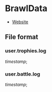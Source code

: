 # BrawlData

- [Website](https://server.wixonic.fr/brawldata)

## File format

> 

### user.trophies.log

_timestamp_;

### user.battle.log

_timestamp_;